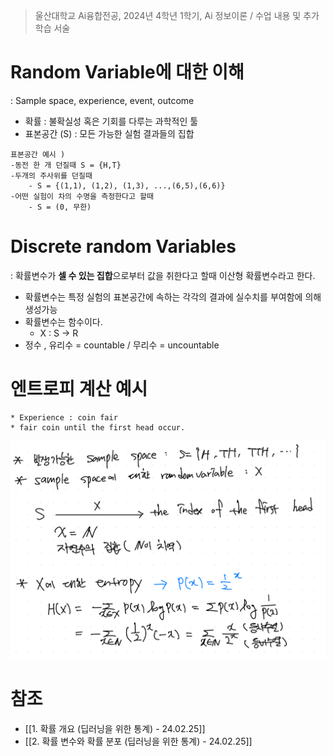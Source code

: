 > 울산대학교 Ai융합전공, 2024년 4학년 1학기, Ai 정보이론 / 수업 내용 및 추가 학습 서술

# Random Variable에 대한 이해

: Sample space, experience, event, outcome

- 확률 : 불확실성 혹은 기회를 다루는 과학적인 툴
- 표본공간 (S) : 모든 가능한 실험 결과들의 집합

```
표본공간 예시 )
-동전 한 개 던질때 S = {H,T}
-두개의 주사위를 던질때
	- S = {(1,1), (1,2), (1,3), ...,(6,5),(6,6)}
-어떤 실험이 차의 수명을 측정한다고 할때
	- S = (0, 무한)
```

# Discrete random Variables

: 확률변수가 **셀 수 있는 집합**으로부터 값을 취한다고 할때 이산형 확률변수라고 한다.

- 확률변수는 특정 실험의 표본공간에 속하는 각각의 결과에 실수치를 부여함에 의해 생성가능
- 확률변수는 함수이다.
  - X : S -> R
- 정수 , 유리수 = countable / 무리수 = uncountable

# 엔트로피 계산 예시

```
* Experience : coin fair
* fair coin until the first head occur.
```

![alt text](<Information Theory Attached file/Pasted image 20240307183546.png>)

# 참조
- [[1. 확률 개요 (딥러닝을 위한 통계) - 24.02.25]]
- [[2. 확률 변수와 확률 분포 (딥러닝을 위한 통계) - 24.02.25]]
